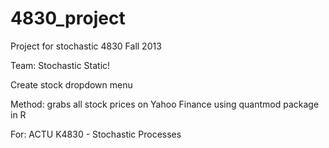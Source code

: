 4830_project
============

Project for stochastic 4830 Fall 2013 

Team: Stochastic Static!

Create stock dropdown menu

Method: grabs all stock prices on Yahoo Finance using quantmod package in R

For: ACTU	K4830 - Stochastic Processes
